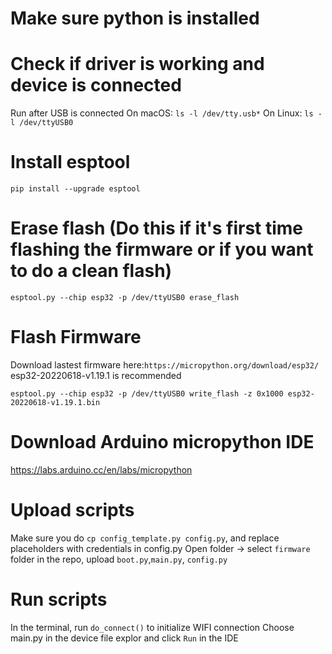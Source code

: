 # Make sure python is installed

# Check if driver is working and device is connected

Run after USB is connected
On macOS: `ls -l /dev/tty.usb*`
On Linux: `ls -l /dev/ttyUSB0`

# Install esptool

`pip install --upgrade esptool`

# Erase flash (Do this if it's first time flashing the firmware or if you want to do a clean flash)

`esptool.py --chip esp32 -p /dev/ttyUSB0 erase_flash`

# Flash Firmware

Download lastest firmware here:`https://micropython.org/download/esp32/`
esp32-20220618-v1.19.1 is recommended

`esptool.py --chip esp32 -p /dev/ttyUSB0 write_flash -z 0x1000 esp32-20220618-v1.19.1.bin`

# Download Arduino micropython IDE

https://labs.arduino.cc/en/labs/micropython

# Upload scripts

Make sure you do `cp config_template.py config.py`, and replace placeholders with credentials in config.py
Open folder -> select `firmware` folder in the repo, upload `boot.py`,`main.py`, `config.py`

# Run scripts

In the terminal, run `do_connect()` to initialize WIFI connection
Choose main.py in the device file explor and click `Run` in the IDE
